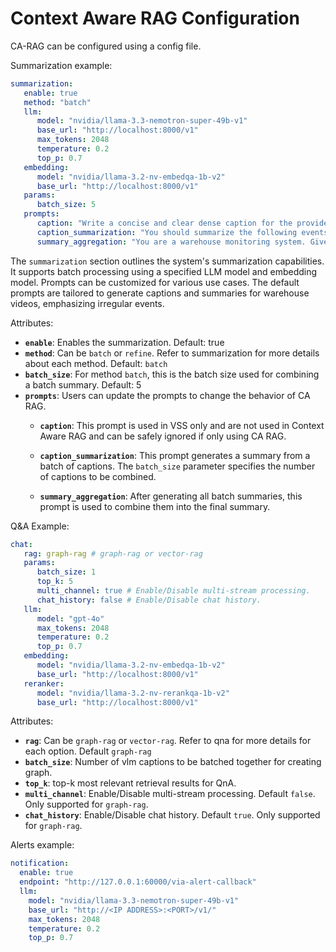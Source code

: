 <!--
SPDX-FileCopyrightText: Copyright (c) 2025 NVIDIA CORPORATION & AFFILIATES. All rights reserved.
SPDX-License-Identifier: Apache-2.0
 *
Licensed under the Apache License, Version 2.0 (the "License");
you may not use this file except in compliance with the License.
You may obtain a copy of the License at
 *
http://www.apache.org/licenses/LICENSE-2.0
 *
Unless required by applicable law or agreed to in writing, software
distributed under the License is distributed on an "AS IS" BASIS,
WITHOUT WARRANTIES OR CONDITIONS OF ANY KIND, either express or implied.
See the License for the specific language governing permissions and
limitations under the License.
-->



# Context Aware RAG Configuration

CA-RAG can be configured using a config file.

Summarization example:

```yaml
summarization:
   enable: true
   method: "batch"
   llm:
      model: "nvidia/llama-3.3-nemotron-super-49b-v1"
      base_url: "http://localhost:8000/v1"
      max_tokens: 2048
      temperature: 0.2
      top_p: 0.7
   embedding:
      model: "nvidia/llama-3.2-nv-embedqa-1b-v2"
      base_url: "http://localhost:8000/v1"
   params:
      batch_size: 5
   prompts:
      caption: "Write a concise and clear dense caption for the provided warehouse video, focusing on irregular or hazardous events such as boxes falling, workers not wearing PPE, workers falling, workers taking photographs, workers chitchatting, forklift stuck, etc. Start and end each sentence with a time stamp."
      caption_summarization: "You should summarize the following events of a warehouse in the format start_time:end_time:caption. For start_time and end_time use . to separate seconds, minutes, hours. If during a time segment only regular activities happen, then ignore them, else note any irregular activities in detail. The output should be bullet points in the format start_time:end_time: detailed_event_description. Don't return anything else except the bullet points."
      summary_aggregation: "You are a warehouse monitoring system. Given the caption in the form start_time:end_time: caption, Aggregate the following captions in the format start_time:end_time:event_description. If the event_description is the same as another event_description, aggregate the captions in the format start_time1:end_time1,...,start_timek:end_timek:event_description. If any two adjacent end_time1 and start_time2 is within a few tenths of a second, merge the captions in the format start_time1:end_time2. The output should only contain bullet points.  Cluster the output into Unsafe Behavior, Operational Inefficiencies, Potential Equipment Damage and Unauthorized Personnel"
```

The `summarization` section outlines the system's summarization capabilities. It supports batch processing using a specified LLM model and embedding model. Prompts can be customized for various use cases. The default prompts are tailored to generate captions and summaries for warehouse videos, emphasizing irregular events.

Attributes:

- **`enable`**: Enables the summarization. Default: true
- **`method`**: Can be `batch` or `refine`. Refer to summarization for more details about each method. Default: `batch`
- **`batch_size`**: For method `batch`, this is the batch size used for combining a batch summary. Default: 5
- **`prompts`**: Users can update the prompts to change the behavior of CA RAG.
   - **`caption`**: This prompt is used in VSS only and are not used in Context Aware RAG and can be safely ignored if only
   using CA RAG.

   - **`caption_summarization`**: This prompt generates a summary from a batch of captions. The `batch_size` parameter specifies the number of captions to be combined.

   - **`summary_aggregation`**: After generating all batch summaries, this prompt is used to combine them into the final summary.

Q&A Example:

```yaml
chat:
   rag: graph-rag # graph-rag or vector-rag
   params:
      batch_size: 1
      top_k: 5
      multi_channel: true # Enable/Disable multi-stream processing.
      chat_history: false # Enable/Disable chat history.
   llm:
      model: "gpt-4o"
      max_tokens: 2048
      temperature: 0.2
      top_p: 0.7
   embedding:
      model: "nvidia/llama-3.2-nv-embedqa-1b-v2"
      base_url: "http://localhost:8000/v1"
   reranker:
      model: "nvidia/llama-3.2-nv-rerankqa-1b-v2"
      base_url: "http://localhost:8000/v1"
```

Attributes:

- **`rag`**: Can be `graph-rag` or `vector-rag`. Refer to qna for more details for each option. Default `graph-rag`
- **`batch_size`**: Number of vlm captions to be batched together for creating graph.
- **`top_k`**: top-k most relevant retrieval results for QnA.
- **`multi_channel`**: Enable/Disable multi-stream processing. Default `false`. Only supported for `graph-rag`.
- **`chat_history`**: Enable/Disable chat history. Default `true`. Only supported for `graph-rag`.

Alerts example:

```yaml
notification:
  enable: true
  endpoint: "http://127.0.0.1:60000/via-alert-callback"
  llm:
    model: "nvidia/llama-3.3-nemotron-super-49b-v1"
    base_url: "http://<IP ADDRESS>:<PORT>/v1/"
    max_tokens: 2048
    temperature: 0.2
    top_p: 0.7
```
